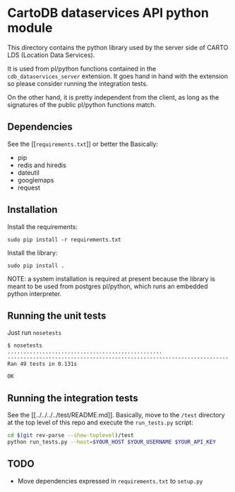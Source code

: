 # CartoDB dataservices API python module

This directory contains the python library used by the server side of CARTO LDS (Location Data Services).

It is used from pl/python functions contained in the `cdb_dataservices_server` extension. It goes hand in hand with the extension so please consider running the integration tests.

On the other hand, it is pretty independent from the client, as long as the signatures of the public pl/python functions match.

## Dependencies
See the [[`requirements.txt`]] or better the Basically:
- pip
- redis and hiredis
- dateutil
- googlemaps
- request

## Installation
Install the requirements:
```shell
sudo pip install -r requirements.txt
```

Install the library:
```shell
sudo pip install .
```

NOTE: a system installation is required at present because the library is meant to be used from postgres pl/python, which runs an embedded python interpreter.


## Running the unit tests
Just run `nosetests`
```shell
$ nosetests
.................................................
----------------------------------------------------------------------
Ran 49 tests in 0.131s

OK
```

## Running the integration tests
See the [[../../../../test/README.md]]. Basically, move to the `/test` directory at the top level of this repo and execute the `run_tests.py` script:
```sh
cd $(git rev-parse --show-toplevel)/test
python run_tests.py --host=$YOUR_HOST $YOUR_USERNAME $YOUR_API_KEY
```

## TODO
- Move dependencies expressed in `requirements.txt` to `setup.py`

